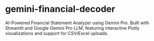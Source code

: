 # gemini-financial-decoder
AI-Powered Financial Statement Analyzer using Gemini Pro. Built with Streamlit and Google Gemini Pro LLM, featuring interactive Plotly visualizations and support for CSV/Excel uploads. 
